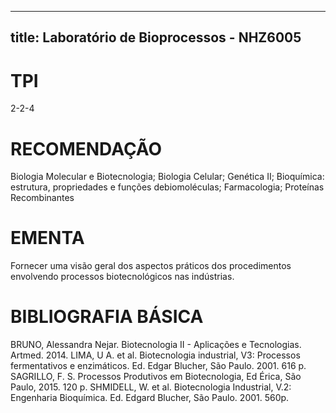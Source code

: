 
---
title: Laboratório de Bioprocessos - NHZ6005 
---

# TPI

2-2-4

# RECOMENDAÇÃO

Biologia Molecular e Biotecnologia; Biologia Celular; Genética II; Bioquímica: estrutura, propriedades e funções debiomoléculas; Farmacologia; Proteínas Recombinantes

# EMENTA

Fornecer uma visão geral dos aspectos práticos dos procedimentos envolvendo processos biotecnológicos nas indústrias.

# BIBLIOGRAFIA BÁSICA

BRUNO, Alessandra Nejar. Biotecnologia II - Aplicações e Tecnologias. Artmed. 2014.
 LIMA, U A. et al. Biotecnologia industrial, V3: Processos fermentativos e enzimáticos. Ed. Edgar Blucher, São Paulo. 2001. 616 p.
SAGRILLO, F. S. Processos Produtivos em Biotecnologia, Ed Érica, São Paulo, 2015. 120 p.
SHMIDELL, W. et al.  Biotecnologia Industrial, V.2: Engenharia Bioquímica.  Ed. Edgard Blucher, São Paulo. 2001. 560p.
        